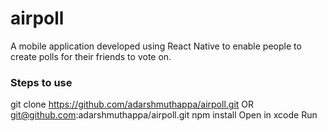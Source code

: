 # airpoll
A mobile application developed using React Native to enable people to create polls for their friends to vote on.

### Steps to use
git clone https://github.com/adarshmuthappa/airpoll.git OR git@github.com:adarshmuthappa/airpoll.git
npm install
Open in xcode
Run
